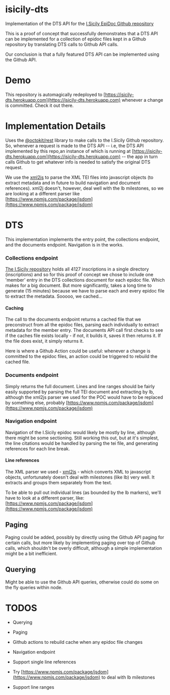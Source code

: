 # isicily-dts

Implementation of the DTS API for the [I.Sicily EpiDoc Github repository](https://github.com/ISicily/ISicily)

This is a proof of concept that successfully demonstrates that a DTS API can be implemented for a collection of epidoc files kept in a Github repository by translating DTS calls to Github API calls.

Our conclusion is that a fully featured DTS API can be implemented using the Github API.

# Demo

This repository is automagically redeployed to [https://isicily-dts.herokuapp.com](https://isicily-dts.herokuapp.com) whenever a change is committed.  Check it out there.

# Implementation Details

Uses the [@octokit/rest](https://www.npmjs.com/package/@octokit/rest) library to make calls to the I.Sicily Github repository.  So, whenever a request is made to the DTS API -- i.e, the DTS 
API implemented by this repo,an instance of which is running at [https://isicily-dts.herokuapp.com](https://isicily-dts.herokuapp.com) -- the app in turn calls Github to get whatever info is needed to satisfy the original DTS request.

We use the [xml2js](https://www.npmjs.com/package/xml2js) to parse the XML TEI files into javascript objects (to extract metadata and in future to build navigation and document references).  xml2j doesn't, however, deal well with the lb milestones, so we are looking at a different parser like [https://www.npmjs.com/package/jsdom](https://www.npmjs.com/package/jsdom)

# DTS

This implementation implements the entry point, the collections endpoint, and the documents endpoint.  Navigation is in the works.

### Collections endpoint

[The I.Sicily repository](https://github.com/ISicily/ISicily) holds all 4127 inscriptions in a single directory (inscriptions) and so for this proof of concept we chose to include one 'member' entry in the DTS collections document for each epidoc file.  Which makes for a big document.  But more significantly, takes a long time to generate (15 minutes) because we have to parse each and every epidoc file to extract the metadata.  Sooooo, we cached...

#### Caching

The call to the documents endpoint returns a cached file that we preconstruct from all the epidoc files, parsing each individually to extract metadata for the member entry.  The documents API call first checks to see if the caches file exists locally - if not, it builds it, saves it then returns it.  If the file does exist, it simply returns it.  

Here is where a Github Action could be useful:  whenever a change is committed to the epidoc files, an action could be triggered to rebuild the cached file.

### Documents endpoint

Simply returns the full document.  Lines and line ranges should be fairly easily supported by parsing the full TEI document and extracting by lb, although the xml2js parser we used for the POC would have to be replaced by something else, probably [https://www.npmjs.com/package/jsdom](https://www.npmjs.com/package/jsdom)

### Navigation endpoint

Navigation of the I.Sicily epidoc would likely be mostly by line, although there might be some sectioning.  Still working this out, but at it's simplest, the line citations would be handled by parsing the tei file, and generating references for each line break.

#### Line references

The XML parser we used - [xml2js](https://www.npmjs.com/package/xml2js) - which converts XML to javascript objects, unfortunately doesn't deal with milestones (like lb) very well.  It extracts and groups them separately from the text.

To be able to pull out individual lines (as bounded by the lb markers), we'll have to look at a different parser, like:  [https://www.npmjs.com/package/jsdom](https://www.npmjs.com/package/jsdom)

## Paging

Paging could be added, possibly by directly using the Github API paging for certain calls, but more likely by implementing paging over top of Github calls, which shouldn't be overly difficult, although a simple implementation might be a bit inefficient.

## Querying

Might be able to use the Github API queries, otherwise could do some on the fly queries within node.

# TODOS

- Querying

- Paging

- Github actions to rebuild cache when any epidoc file changes

- Navigation endpoint

- Support single line references

- Try [https://www.npmjs.com/package/jsdom](https://www.npmjs.com/package/jsdom) to deal with lb milestones

- Support line ranges



